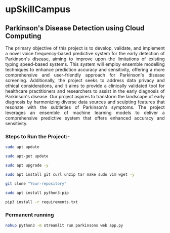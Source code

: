 # upSkillCampus

## Parkinson's Disease Detection using Cloud Computing

<div align="justify">
The primary objective of this project is to develop, validate, and implement a novel voice frequency-based predictive system for the early detection of Parkinson's disease, aiming to improve upon the limitations of existing typing speed-based systems.
This system will employ ensemble modelling techniques to enhance prediction accuracy and sensitivity, offering a more comprehensive and user-friendly approach for Parkinson's disease screening. Additionally, the project seeks to address data privacy and ethical considerations, and it aims to provide a clinically validated tool for healthcare practitioners and researchers to assist in the early diagnosis of Parkinson's disease.
Our project aspires to transform the landscape of early diagnosis by harmonizing diverse data sources and sculpting features that resonate with the subtleties of Parkinson's symptoms. The project leverages an ensemble of machine learning models to deliver a comprehensive predictive system that offers enhanced accuracy and sensitivity.</div>
</div>

### Steps to Run the Project:-

```bash
sudo apt update
```

```bash
sudo apt-get update
```

```bash
sudo apt upgrade -y
```

```bash
sudo apt install git curl unzip tar make sudo vim wget -y
```

```bash
git clone "Your-repository"
```

```bash
sudo apt install python3-pip
```

```bash
pip3 install -r requirements.txt
```

### Permanent running
```bash
nohup python3 -m streamlit run parkinsons web app.py
```
